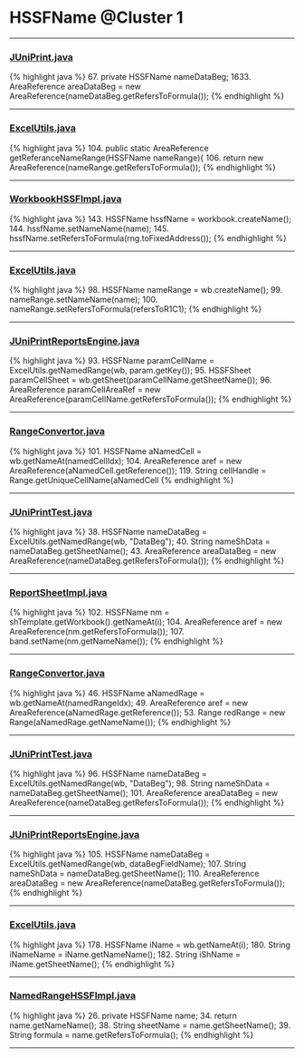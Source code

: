 # HSSFName @Cluster 1

***

### [JUniPrint.java](https://searchcode.com/codesearch/view/60212057/)
{% highlight java %}
67. private HSSFName nameDataBeg;
1633.     AreaReference areaDataBeg = new AreaReference(nameDataBeg.getRefersToFormula());
{% endhighlight %}

***

### [ExcelUtils.java](https://searchcode.com/codesearch/view/60212069/)
{% highlight java %}
104. public static AreaReference getReferanceNameRange(HSSFName nameRange){
106.   return new AreaReference(nameRange.getRefersToFormula());
{% endhighlight %}

***

### [WorkbookHSSFImpl.java](https://searchcode.com/codesearch/view/72854626/)
{% highlight java %}
143. HSSFName hssfName = workbook.createName();
144. hssfName.setNameName(name);
145. hssfName.setRefersToFormula(rng.toFixedAddress());
{% endhighlight %}

***

### [ExcelUtils.java](https://searchcode.com/codesearch/view/60212069/)
{% highlight java %}
98. HSSFName nameRange =  wb.createName();
99. nameRange.setNameName(name);
100. nameRange.setRefersToFormula(refersToR1C1);
{% endhighlight %}

***

### [JUniPrintReportsEngine.java](https://searchcode.com/codesearch/view/60336976/)
{% highlight java %}
93. HSSFName paramCellName = ExcelUtils.getNamedRange(wb, param.getKey());
95.   HSSFSheet paramCellSheet = wb.getSheet(paramCellName.getSheetName());
96.   AreaReference paramCellAreaRef = new AreaReference(paramCellName.getRefersToFormula());
{% endhighlight %}

***

### [RangeConvertor.java](https://searchcode.com/codesearch/view/8520531/)
{% highlight java %}
101. HSSFName aNamedCell = wb.getNameAt(namedCellIdx);
104. AreaReference aref = new AreaReference(aNamedCell.getReference());
119.     String cellHandle = Range.getUniqueCellName(aNamedCell
{% endhighlight %}

***

### [JUniPrintTest.java](https://searchcode.com/codesearch/view/60212055/)
{% highlight java %}
38. HSSFName nameDataBeg = ExcelUtils.getNamedRange(wb, "DataBeg");
40. String nameShData = nameDataBeg.getSheetName();
43. AreaReference areaDataBeg = new AreaReference(nameDataBeg.getRefersToFormula());
{% endhighlight %}

***

### [ReportSheetImpl.java](https://searchcode.com/codesearch/view/128473368/)
{% highlight java %}
102. HSSFName nm = shTemplate.getWorkbook().getNameAt(i);
104. AreaReference aref = new AreaReference(nm.getRefersToFormula());
107. band.setName(nm.getNameName());
{% endhighlight %}

***

### [RangeConvertor.java](https://searchcode.com/codesearch/view/8520531/)
{% highlight java %}
46. HSSFName aNamedRage = wb.getNameAt(namedRangeIdx);
49. AreaReference aref = new AreaReference(aNamedRage.getReference());
53. Range redRange = new Range(aNamedRage.getNameName());
{% endhighlight %}

***

### [JUniPrintTest.java](https://searchcode.com/codesearch/view/60212055/)
{% highlight java %}
96. HSSFName nameDataBeg = ExcelUtils.getNamedRange(wb, "DataBeg");
98. String nameShData = nameDataBeg.getSheetName();
101. AreaReference areaDataBeg = new AreaReference(nameDataBeg.getRefersToFormula());
{% endhighlight %}

***

### [JUniPrintReportsEngine.java](https://searchcode.com/codesearch/view/60336976/)
{% highlight java %}
105. HSSFName nameDataBeg = ExcelUtils.getNamedRange(wb, dataBegFieldName);
107. String nameShData = nameDataBeg.getSheetName();
110. AreaReference areaDataBeg = new AreaReference(nameDataBeg.getRefersToFormula());
{% endhighlight %}

***

### [ExcelUtils.java](https://searchcode.com/codesearch/view/60212069/)
{% highlight java %}
178. HSSFName iName = wb.getNameAt(i);
180.   String iNameName = iName.getNameName();
182.     String iShName = iName.getSheetName();
{% endhighlight %}

***

### [NamedRangeHSSFImpl.java](https://searchcode.com/codesearch/view/72854613/)
{% highlight java %}
26. private HSSFName name;
34.     return name.getNameName();
38.     String sheetName = name.getSheetName();
39.     String formula = name.getRefersToFormula();
{% endhighlight %}

***

